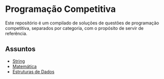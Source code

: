 # Programação Competitiva

Este repositório é um compilado de soluções de questões de programação competitiva, separados por categoria, com o propósito de servir de referência.

## Assuntos
- [String](string/README.md)
- [Matemática](matematica/README.md)
- [Estruturas de Dados](estruturas/README.md)
